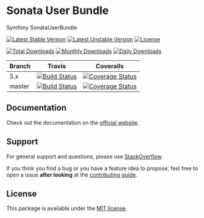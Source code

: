# Sonata User Bundle

Symfony SonataUserBundle

[![Latest Stable Version](https://poser.pugx.org/sonata-project/user-bundle/v/stable)](https://packagist.org/packages/sonata-project/user-bundle)
[![Latest Unstable Version](https://poser.pugx.org/sonata-project/user-bundle/v/unstable)](https://packagist.org/packages/sonata-project/user-bundle)
[![License](https://poser.pugx.org/sonata-project/user-bundle/license)](https://packagist.org/packages/sonata-project/user-bundle)

[![Total Downloads](https://poser.pugx.org/sonata-project/user-bundle/downloads)](https://packagist.org/packages/sonata-project/user-bundle)
[![Monthly Downloads](https://poser.pugx.org/sonata-project/user-bundle/d/monthly)](https://packagist.org/packages/sonata-project/user-bundle)
[![Daily Downloads](https://poser.pugx.org/sonata-project/user-bundle/d/daily)](https://packagist.org/packages/sonata-project/user-bundle)

Branch | Travis | Coveralls |
------ | ------ | --------- |
3.x   | [![Build Status][travis_stable_badge]][travis_stable_link]     | [![Coverage Status][coveralls_stable_badge]][coveralls_stable_link]     |
master | [![Build Status][travis_unstable_badge]][travis_unstable_link] | [![Coverage Status][coveralls_unstable_badge]][coveralls_unstable_link] |

## Documentation

Check out the documentation on the [official website](https://sonata-project.org/bundles/user).

## Support

For general support and questions, please use [StackOverflow](http://stackoverflow.com/questions/tagged/sonata).

If you think you find a bug or you have a feature idea to propose, feel free to open a issue
**after looking** at the [contributing guide](CONTRIBUTING.md).

## License

This package is available under the [MIT license](LICENSE).

[travis_stable_badge]: https://travis-ci.org/sonata-project/SonataUserBundle.svg?branch=3.x
[travis_stable_link]: https://travis-ci.org/sonata-project/SonataUserBundle
[travis_unstable_badge]: https://travis-ci.org/sonata-project/SonataUserBundle.svg?branch=master
[travis_unstable_link]: https://travis-ci.org/sonata-project/SonataUserBundle

[coveralls_stable_badge]: https://coveralls.io/repos/github/sonata-project/SonataUserBundle/badge.svg?branch=3.x
[coveralls_stable_link]: https://coveralls.io/github/sonata-project/SonataUserBundle?branch=3.x
[coveralls_unstable_badge]: https://coveralls.io/repos/github/sonata-project/SonataUserBundle/badge.svg?branch=master
[coveralls_unstable_link]: https://coveralls.io/github/sonata-project/SonataUserBundle?branch=master
